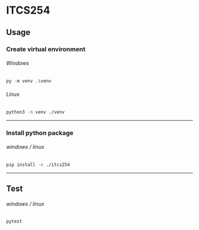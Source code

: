 # ITCS254

## Usage

### Create virtual environment

###### Windows

```powershell
py -m venv .\venv
```

###### Linux

```bash
python3 -m venv ./venv
```

---

### Install python package

###### windows / linux

```bash
pip install -e ./itcs254
```

---

## Test

###### windows / linux

```bash
pytest
```
